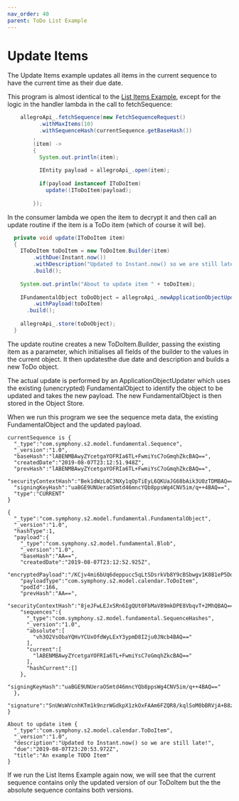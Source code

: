 ```yaml
---
nav_order: 40
parent: ToDo List Example
---
```

# Update Items

The Update Items example updates all items in the current sequence to have the current time as their
due date.

This program is almost identical to the [List Items Example](ListItems.md), except for the logic in the
handler lambda in the call to fetchSequence:

```java  
    allegroApi_.fetchSequence(new FetchSequenceRequest()
          .withMaxItems(10)
          .withSequenceHash(currentSequence.getBaseHash())
        ,
        (item) ->
        {
          System.out.println(item);
          
          IEntity payload = allegroApi_.open(item);
          
          if(payload instanceof IToDoItem)
            update((IToDoItem)payload);
          
        });
```

In the consumer lambda we open the item to decrypt it and then call an update routine if the item is a
ToDo item (which of course it will be).


```java 
  private void update(IToDoItem item)
  {
    IToDoItem toDoItem = new ToDoItem.Builder(item)
        .withDue(Instant.now())
        .withDescription("Updated to Instant.now() so we are still late!")
        .build();
      
    System.out.println("About to update item " + toDoItem);
    
    IFundamentalObject toDoObject = allegroApi_.newApplicationObjectUpdater(item)
        .withPayload(toDoItem)
      .build();
    
    allegroApi_.store(toDoObject);
  }
```

The update routine creates a new ToDoItem.Builder, passing the existing item as a parameter, which initialises
all fields of the builder to the values in the current object. It then updatesthe due date and description and
builds a new ToDo object.

The actual update is performed by an ApplicationObjectUpdater which uses the existing (unencrypted)
FundamentalObject to identify the object to be updated and takes the new payload. The new FundamentalObject
is then stored in the Object Store.


When we run this program we see the sequence meta data, the existing FundamentalObject and the updated payload.

```
currentSequence is {
  "_type":"com.symphony.s2.model.fundamental.Sequence",
  "_version":"1.0",
  "baseHash":"lABENMBAwyZYcetgaYOFRIa6TL+FwmiYsC7oGmqhZkcBAQ==",
  "createdDate":"2019-08-07T23:12:51.948Z",
  "prevHash":"lABENMBAwyZYcetgaYOFRIa6TL+FwmiYsC7oGmqhZkcBAQ==",
  "securityContextHash":"Bek1dWzL0C3NXy1qOpTiEyL6QKUaJG68bAik3U0zTDMBAQ==",
  "signingKeyHash":"uaBGE9UNUeraOSmtd46mncYQb8ppsWg4CNV5im/q++4BAQ==",
  "type":"CURRENT"
}

{
  "_type":"com.symphony.s2.model.fundamental.FundamentalObject",
  "_version":"1.0",
  "hashType":1,
  "payload":{
    "_type":"com.symphony.s2.model.fundamental.Blob",
    "_version":"1.0",
    "baseHash":"AA==",
    "createdDate":"2019-08-07T23:12:52.925Z",
    "encryptedPayload":"/KCjv4mi6bUq6deppucc5qLtSDsrkVb8Y9cBSbwgv1K8B1eP5DdT0Mj+/a4Ahqwg3d1CpHMsZnmgFelfoD9GPLOtgRUlNkK2YW/EtOpH1gynZOoDgjkajfyi1wX42VoYvBN9LjsItcYKEKffqi0es4wymNFEGnybYa1dsjkFbD/hnkhd15x3DCVsGZPWSLzwhBcXP+OzByNdZ+TBiaflVimzld7sWM4Krlkmf+NgSqPOzSMDZIgTfL1CtIr69RitsaMcYlODDszdIgtbwhSNLoWk0Zb91YdKF0sskQbmFJf1Z31ClTBQqBPn9yuy610XkVcVsIjeI5sVL49BvkbY2L6wUIiY5KaF+n+m93E2u80jUkDHnKXbJEvQhGusgcveK6N0nsLc+PORvUY=",
    "payloadType":"com.symphony.s2.model.calendar.ToDoItem",
    "podId":166,
    "prevHash":"AA==",
    "securityContextHash":"8jeJFwLEJxSRn6IgQUt0FbMaV89mkDPE8VbqvT+2MhQBAQ==",
    "sequences":{
      "_type":"com.symphony.s2.model.fundamental.SequenceHashes",
      "_version":"1.0",
      "absolute":[
        "vh3O2VsObaYQHvYCUxOfdWyLExY3ypmD8I2ju0JNcb4BAQ=="
      ],
      "current":[
        "lABENMBAwyZYcetgaYOFRIa6TL+FwmiYsC7oGmqhZkcBAQ=="
      ],
      "hashCurrent":[]
    },
    "signingKeyHash":"uaBGE9UNUeraOSmtd46mncYQb8ppsWg4CNV5im/q++4BAQ=="
  },
  "signature":"SnUWsWVcnhKTm1k9nzrWGdkpX1zkOxFAAm6FZQR8/kqlSoM0bBRVjA+B8zjusURwTClABjmXKYoIFOV21MuSkgz8LADjsROe+e6tyZBXcxMgGktaUfeLdQ8UGfO48ZqfwrP/lKlsGbyEyVJsPuU0Xis8vP+XNwUym5hoHUnkonbSqFWiubnpQZ48S4Re7bMTah1BjsxMYiFbyud1EQRRvxyCz7w6TuqQRx8pt+PITkgGLfqNFwqvEaiQQB32r/06CEbaSL7Ljkjhu2RLD2aer3D7FPMU+CLo76mtryBQYloW03NgTK59OdjH4uLD7lvZ6uxRCtiqY/2GJkxIWn3RUA=="
}

About to update item {
  "_type":"com.symphony.s2.model.calendar.ToDoItem",
  "_version":"1.0",
  "description":"Updated to Instant.now() so we are still late!",
  "due":"2019-08-07T23:20:53.972Z",
  "title":"An example TODO Item"
}
```

If we run the List Items Example again now, we will see that the current sequence contains only the updated version of 
our ToDoItem but the the absolute sequence contains both versions.
 

